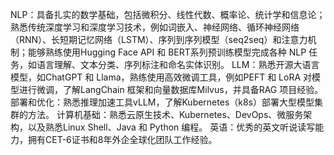 NLP：具备扎实的数学基础，包括微积分、线性代数、概率论、统计学和信息论；熟悉传统深度学习和深度学习技术，例如词嵌入、神经网络、循环神经网络（RNN）、长短期记忆网络（LSTM）、序列到序列模型（seq2seq）和注意力机制；能够熟练使用Hugging Face API 和 BERT系列预训练模型完成各种 NLP 任务，如语言理解、文本分类、序列标注和命名实体识别。
LLM：熟悉开源大语言模型，如ChatGPT 和 Llama，熟练使用高效微调工具，例如PEFT 和 LoRA 对模型进行微调，了解LangChain 框架和向量数据库Milvus，并具备RAG 项目经验。
部署和优化：熟悉推理加速工具vLLM，了解Kubernetes（k8s）部署大型模型集群的方法。
计算机基础：熟悉云原生技术、Kubernetes、DevOps、微服务架构，以及熟悉Linux Shell、Java 和 Python 编程。
英语：优秀的英文听说读写能力，拥有CET-6证书和8年外企全球化团队工作经验。
